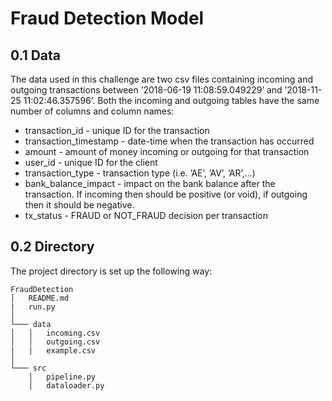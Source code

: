 # Fraud Detection Model

## 0.1 Data

The data used in this challenge are two csv files containing incoming and outgoing transactions between
’2018-06-19 11:08:59.049229’ and ’2018-11-25 11:02:46.357596’. Both the incoming and outgoing
tables have the same number of columns and column names:

  * transaction_id - unique ID for the transaction
  * transaction_timestamp - date-time when the transaction has occurred
  * amount - amount of money incoming or outgoing for that transaction
  * user_id - unique ID for the client
  * transaction_type - transaction type (i.e. ’AE’, ’AV’, ’AR’,...)
  * bank_balance_impact - impact on the bank balance after the transaction. If incoming then should be positive (or void), if outgoing then it should be negative.
  * tx_status - FRAUD or NOT_FRAUD decision per transaction
  
  
## 0.2 Directory
The project directory is set up the following way:

```
FraudDetection
│   README.md
|   run.py
│
└─── data
│   │   incoming.csv
│   │   outgoing.csv
|   |   example.csv
│   
└─── src
    │   pipeline.py
    │   dataloader.py
```
